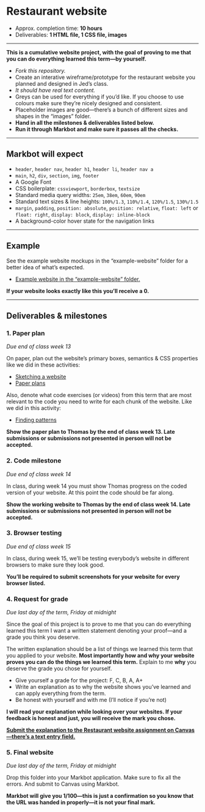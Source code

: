 # Restaurant website

- Approx. completion time: **10 hours**
- Deliverables: **1 HTML file, 1 CSS file, images**

---

**This is a cumulative website project, with the goal of proving to me that you can do everything learned this term—by yourself.**

- *Fork this repository.*
- Create an interative wireframe/prototype for the restaurant website you planned and designed in Jed’s class.
- *It should have real text content.*
- Greys can be used for everything if you’d like. If you choose to use colours make sure they’re nicely designed and consistent.
- Placeholder images are good—there’s a bunch of different sizes and shapes in the “images” folder.
- **Hand in all the milestones & deliverables listed below.**
- **Run it through Markbot and make sure it passes all the checks.**

---

## Markbot will expect

- `header`, `header nav`, `header h1`, `header li`, `header nav a`
- `main`, `h2`, `div`, `section`, `img`, `footer`
- A Google Font
- CSS boilerplate: `cssviewport`, `borderbox`, `textsize`
- Standard media query widths: `25em`, `38em`, `60em`, `90em`
- Standard text sizes & line heights: `100%/1.3`, `110%/1.4`, `120%/1.5`, `130%/1.5`
- `margin`, `padding`, `position: absolute`, `position: relative`, `float: left` or `float: right`, `display: block`, `display: inline-block`
- A background-color hover state for the navigation links

---

## Example

See the example website mockups in the “example-website” folder for a better idea of what’s expected.

- [Example website in the “example-website” folder.](example-website)

**If your website looks exactly like this you’ll receive a 0.**

---

## Deliverables & milestones

### 1. Paper plan

*Due end of class week 13*

On paper, plan out the website’s primary boxes, semantics & CSS properties like we did in these activities:

- [Sketching a website](https://learn-the-web.algonquindesign.ca/courses/web-dev-1/sketching-a-website)
- [Paper plans](https://learn-the-web.algonquindesign.ca/courses/web-dev-1/paper-plans)

Also, denote what code exercises (or videos) from this term that are most relevant to the code you need to write for each chunk of the website. Like we did in this activity:

- [Finding patterns](https://learn-the-web.algonquindesign.ca/courses/web-dev-1/finding-patterns/)

**Show the paper plan to Thomas by the end of class week 13. Late submissions or submissions not presented in person will not be accepted.**

### 2. Code milestone

*Due end of class week 14*

In class, during week 14 you must show Thomas progress on the coded version of your website. At this point the code should be far along.

**Show the working website to Thomas by the end of class week 14. Late submissions or submissions not presented in person will not be accepted.**

### 3. Browser testing

*Due end of class week 15*

In class, during week 15, we’ll be testing everybody’s website in different browsers to make sure they look good.

**You’ll be required to submit screenshots for your website for every browser listed.**

### 4. Request for grade

*Due last day of the term, Friday at midnight*

Since the goal of this project is to prove to me that you can do everything learned this term I want a written statement denoting your proof—and a grade you think you deserve.

The written explanation should be a list of things we learned this term that you applied to your website. **Most importantly how and why your website proves you can do the things we learned this term.** Explain to me **why** you deserve the grade you chose for yourself.

- Give yourself a grade for the project: F, C, B, A, A+<br>
- Write an explanation as to why the website shows you’ve learned and can apply everything from the term.
- Be honest with yourself and with me (I’ll notice if you’re not)

**I will read your explanation while looking over your websites. If your feedback is honest and just, you will receive the mark you chose.**

[**Submit the explanation to the Restaurant website assignment on Canvas—there’s a text entry field.**](https://algonquin.instructure.com/courses/467502/assignments/4177680)

### 5. Final website

*Due last day of the term, Friday at midnight*

Drop this folder into your Markbot application. Make sure to fix all the errors. And submit to Canvas using Markbot.

**Markbot will give you 1/100—this is just a confirmation so you know that the URL was handed in properly—it is not your final mark.**
